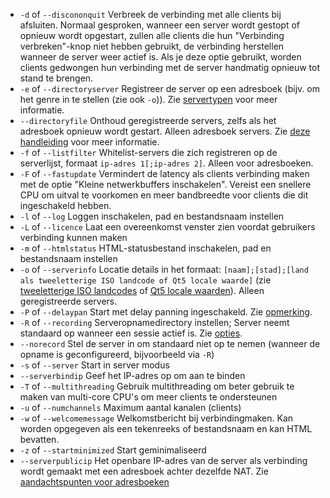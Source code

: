 - `-d` of `--discononquit` Verbreek de verbinding met alle clients bij afsluiten. Normaal gesproken, wanneer een server wordt gestopt of opnieuw wordt opgestart, zullen alle clients die hun "Verbinding verbreken"-knop niet hebben gebruikt, de verbinding herstellen wanneer de server weer actief is. Als je deze optie gebruikt, worden clients gedwongen hun verbinding met de server handmatig opnieuw tot stand te brengen.
- `-e` of `--directoryserver` Registreer de server op een adresboek (bijv. om het genre in te stellen (zie ook `-o`)). Zie [servertypen](Running-a-Server#servertypen) voor meer informatie.
- `--directoryfile` Onthoud geregistreerde servers, zelfs als het adresboek opnieuw wordt gestart. Alleen adresboek servers. Zie [deze handleiding](Directories) voor meer informatie.
- `-f` of `--listfilter` Whitelist-servers die zich registreren op de serverlijst, formaat `ip-adres 1[;ip-adres 2]`. Alleen voor adresboeken.
- `-F` of `--fastupdate` Vermindert de latency als clients verbinding maken met de optie "Kleine netwerkbuffers inschakelen". Vereist een snellere CPU om uitval te voorkomen en meer bandbreedte voor clients die dit ingeschakeld hebben.
- `-l` of `--log` Loggen inschakelen, pad en bestandsnaam instellen
- `-L` of `--licence` Laat een overeenkomst venster zien voordat gebruikers verbinding kunnen maken
- `-m` of `--htmlstatus` HTML-statusbestand inschakelen, pad en bestandsnaam instellen
- `-o` of `--serverinfo` Locatie details in het formaat: `[naam];[stad];[land als tweeletterige ISO landcode of Qt5 locale waarde]` (zie [tweeletterige ISO landcodes](https://nl.wikipedia.org/wiki/ISO_3166-1_alpha-2#Officieel_toegewezen_code-elementen) of [Qt5 locale waarden](https://doc.qt.io/qt-5/qlocale.html#Country-enum)). Alleen geregistreerde servers.
- `-P` of `--delaypan` Start met delay panning ingeschakeld. Zie [opmerking](Running-a-Server#delay-panning).
- `-R` of `--recording` Serveropnamedirectory instellen; Server neemt standaard op wanneer een sessie actief is. Zie [opties](Running-a-Server#opties).
- `--norecord` Stel de server in om standaard niet op te nemen (wanneer de opname is geconfigureerd, bijvoorbeeld via `-R`)
- `-s` of `--server` Start in server modus
- `--serverbindip` Geef het IP-adres op om aan te binden
- `-T` of `--multithreading` Gebruik multithreading om beter gebruik te maken van multi-core CPU's om meer clients te ondersteunen
- `-u` of `--numchannels` Maximum aantal kanalen (clients)
- `-w` of `--welcomemessage` Welkomstbericht bij verbindingmaken. Kan worden opgegeven als een tekenreeks of bestandsnaam en kan HTML bevatten.
- `-z` of `--startminimized` Start geminimaliseerd
- `--serverpublicip` Het openbare IP-adres van de server als verbinding wordt gemaakt met een adresboek achter dezelfde NAT. Zie [aandachtspunten voor adresboeken](Directories#aandachtspunten-voor-adresboeken)
